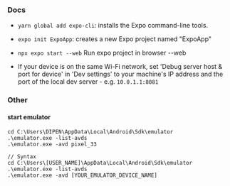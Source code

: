 ### Docs 

 - `yarn global add expo-cli`: installs the Expo command-line tools.
 - `expo init ExpoApp`:  creates a new Expo project named "ExpoApp"
 - `npx expo start --web` Run expo project in browser --web


- If your device is on the same Wi-Fi network, set 'Debug server host & port for device' in 'Dev settings' to your machine's IP address and the port of the local dev server - e.g. `10.0.1.1:8081`


### Other 
#### start emulator
```
cd C:\Users\DIPEN\AppData\Local\Android\Sdk\emulator
.\emulator.exe -list-avds
.\emulator.exe -avd pixel_33

// Syntax
cd C:\Users\[USER_NAME]\AppData\Local\Android\Sdk\emulator
.\emulator.exe -list-avds
.\emulator.exe -avd [YOUR_EMULATOR_DEVICE_NAME]
```